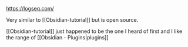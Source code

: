 https://logseq.com/

Very similar to [[Obsidian-tutorial]] but is open source. 

[[Obsidian-tutorial]] just happened to be the one I heard of first and I like the range of [[Obsidian - Plugins|plugins]]

